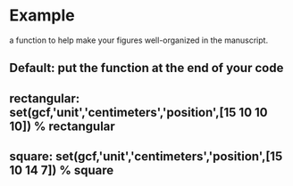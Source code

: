 # Example
a function to help make your figures well-organized in the manuscript.

## Default:     put the function at the end of your code
## rectangular: set(gcf,'unit','centimeters','position',[15 10 10 10]) % rectangular
## square:      set(gcf,'unit','centimeters','position',[15 10 14 7]) % square
